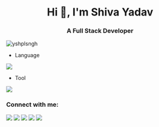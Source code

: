 <h1 align="center">Hi 👋, I'm Shiva Yadav</h1>
<h3 align="center">A Full Stack Developer</h3>

<p align="left"> <img src="https://komarev.com/ghpvc/?username=yshplsngh&label=Profile%20views&color=0e75b6&style=flat" alt="yshplsngh" /> </p>

- Language
<p align="left">
  <a href="https://skillicons.dev">
    <img src="https://skillicons.dev/icons?i=react,redux,typescript,javascript,nodejs,express,mongodb,postgresql,prisma,java" />
  </a>
</p>

- Tool
<p align="left">
  <a href="https://skillicons.dev">
    <img src="https://skillicons.dev/icons?i=git,github,postman,webstorm,vscode" />
  </a>
</p>


<h3 align="left">Connect with me:</h3>
<div> 
  <a href="https://instagram.com/yshpl___" target="_blank"><img src="https://img.shields.io/badge/-Instagram-%23E4405F?style=for-the-badge&logo=instagram&logoColor=white" target="_blank"></a>
 <a href="https://discord.gg/PWNnUTdzue" target="_blank"><img src="https://img.shields.io/badge/Discord-7289DA?style=for-the-badge&logo=discord&logoColor=white" target="_blank"></a> 
  <a href = "mailto:yashpal9rx@gmail.com"><img src="https://img.shields.io/badge/-Gmail-%23333?style=for-the-badge&logo=gmail&logoColor=white" target="_blank"></a>
  <a href="https://twitter.com/yshplsngh" target="_blank"><img src="https://img.shields.io/badge/Twitter-black?style=for-the-badge&labelColor=black&logo=twitter" target="_blank"></a> 
  <a href="https://www.linkedin.com/in/yashpal-singh-a28710262/" target="_blank"><img src="https://img.shields.io/badge/-LinkedIn-%230077B5?style=for-the-badge&logo=linkedin&logoColor=white" target="_blank"></a> 
  
</div>
